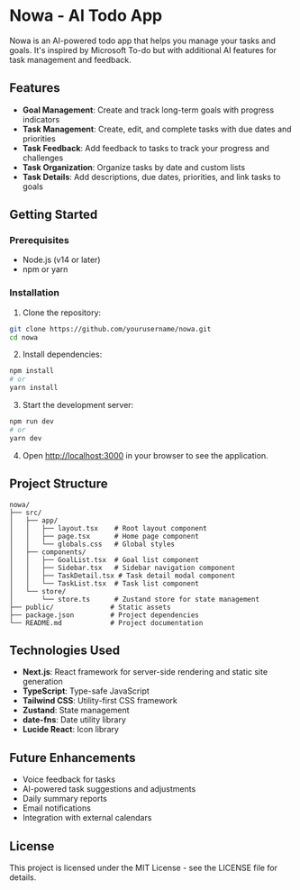 # Nowa - AI Todo App

Nowa is an AI-powered todo app that helps you manage your tasks and goals. It's inspired by Microsoft To-do but with additional AI features for task management and feedback.

## Features

- **Goal Management**: Create and track long-term goals with progress indicators
- **Task Management**: Create, edit, and complete tasks with due dates and priorities
- **Task Feedback**: Add feedback to tasks to track your progress and challenges
- **Task Organization**: Organize tasks by date and custom lists
- **Task Details**: Add descriptions, due dates, priorities, and link tasks to goals

## Getting Started

### Prerequisites

- Node.js (v14 or later)
- npm or yarn

### Installation

1. Clone the repository:
```bash
git clone https://github.com/yourusername/nowa.git
cd nowa
```

2. Install dependencies:
```bash
npm install
# or
yarn install
```

3. Start the development server:
```bash
npm run dev
# or
yarn dev
```

4. Open [http://localhost:3000](http://localhost:3000) in your browser to see the application.

## Project Structure

```
nowa/
├── src/
│   ├── app/
│   │   ├── layout.tsx    # Root layout component
│   │   ├── page.tsx      # Home page component
│   │   └── globals.css   # Global styles
│   ├── components/
│   │   ├── GoalList.tsx  # Goal list component
│   │   ├── Sidebar.tsx   # Sidebar navigation component
│   │   ├── TaskDetail.tsx # Task detail modal component
│   │   └── TaskList.tsx  # Task list component
│   └── store/
│       └── store.ts      # Zustand store for state management
├── public/              # Static assets
├── package.json         # Project dependencies
└── README.md            # Project documentation
```

## Technologies Used

- **Next.js**: React framework for server-side rendering and static site generation
- **TypeScript**: Type-safe JavaScript
- **Tailwind CSS**: Utility-first CSS framework
- **Zustand**: State management
- **date-fns**: Date utility library
- **Lucide React**: Icon library

## Future Enhancements

- Voice feedback for tasks
- AI-powered task suggestions and adjustments
- Daily summary reports
- Email notifications
- Integration with external calendars

## License

This project is licensed under the MIT License - see the LICENSE file for details. 